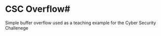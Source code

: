 # CSC Overflow#
Simple buffer overflow used as a teaching example for the Cyber Security Challenege

